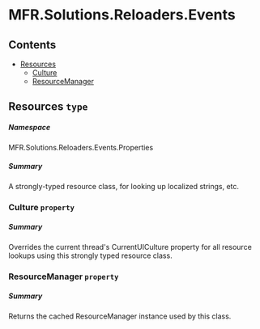 <a name='assembly'></a>
# MFR.Solutions.Reloaders.Events

## Contents

- [Resources](#T-MFR-Solutions-Reloaders-Events-Properties-Resources 'MFR.Solutions.Reloaders.Events.Properties.Resources')
  - [Culture](#P-MFR-Solutions-Reloaders-Events-Properties-Resources-Culture 'MFR.Solutions.Reloaders.Events.Properties.Resources.Culture')
  - [ResourceManager](#P-MFR-Solutions-Reloaders-Events-Properties-Resources-ResourceManager 'MFR.Solutions.Reloaders.Events.Properties.Resources.ResourceManager')

<a name='T-MFR-Solutions-Reloaders-Events-Properties-Resources'></a>
## Resources `type`

##### Namespace

MFR.Solutions.Reloaders.Events.Properties

##### Summary

A strongly-typed resource class, for looking up localized strings, etc.

<a name='P-MFR-Solutions-Reloaders-Events-Properties-Resources-Culture'></a>
### Culture `property`

##### Summary

Overrides the current thread's CurrentUICulture property for all
  resource lookups using this strongly typed resource class.

<a name='P-MFR-Solutions-Reloaders-Events-Properties-Resources-ResourceManager'></a>
### ResourceManager `property`

##### Summary

Returns the cached ResourceManager instance used by this class.

